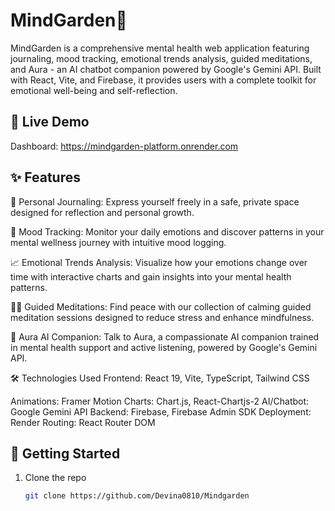 # MindGarden🌿

MindGarden is a comprehensive mental health web application featuring journaling, mood tracking, emotional trends analysis, guided meditations, and Aura - an AI chatbot companion powered by Google's Gemini API. Built with React, Vite, and Firebase, it provides users with a complete toolkit for emotional well-being and self-reflection.

## 🚀 Live Demo
Dashboard: https://mindgarden-platform.onrender.com

## ✨ Features
📝 Personal Journaling:
Express yourself freely in a safe, private space designed for reflection and personal growth.

🌟 Mood Tracking:
Monitor your daily emotions and discover patterns in your mental wellness journey with intuitive mood logging.

📈 Emotional Trends Analysis:
Visualize how your emotions change over time with interactive charts and gain insights into your mental health patterns.

🧘‍♀️ Guided Meditations:
Find peace with our collection of calming guided meditation sessions designed to reduce stress and enhance mindfulness.

🤖 Aura AI Companion:
Talk to Aura, a compassionate AI companion trained in mental health support and active listening, powered by Google's Gemini API.

🛠️ Technologies Used
Frontend:	React 19, Vite, TypeScript, Tailwind CSS

Animations:	Framer Motion
Charts:	Chart.js, React-Chartjs-2
AI/Chatbot:	Google Gemini API
Backend:	Firebase, Firebase Admin SDK
Deployment:	Render 
Routing:	React Router DOM

## 🚀 Getting Started

1. Clone the repo  
   ```bash
   git clone https://github.com/Devina0810/Mindgarden
